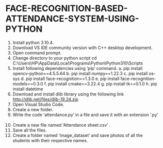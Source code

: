 # FACE-RECOGNITION-BASED-ATTENDANCE-SYSTEM-USING-PYTHON


1.	Install python 3.10.4.
2.	Download VS IDE community version with C++ desktop development.
3.	Open command prompt.
4.	Change directory to your python script 
cd C:\Users\HP\AppData\Local\Programs\Python\Python310\Scripts
5.	Install following dependencies using ‘pip’ command.
a.	pip install opencv-python==4.5.5.64
b.	pip install numpy==1.22.3
c.	pip install os-sys
d.	pip install face-recognition==1.3.0
e.	pip install face-recognition-models==0.3.0
f.	pip install cmake==3.22.4
g.	pip install tk==0.1.0
h.	pip install datetime
6.	Download and install dlib library using the following link
http://dlib.net/files/dlib-19.24.zip
7.	Open Visual Studio Code.
8.	Create a new folder.
9.	Write the code ‘attendance.py’ in a file and save it with an extension ‘.py’ .
10.	 Create a new file named ‘Attendance sheet.csv’ .
11.	Save all the files.
12.	Create a folder named ‘image_dataset’ and save photos of all the students with their respective names.
